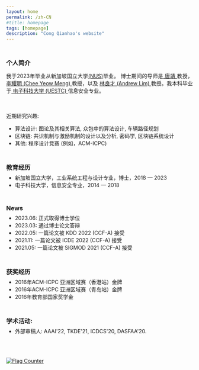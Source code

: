 ```yaml
---
layout: home
permalink: /zh-CN
#title: homepage 
tags: [homepage]
description: "Cong Qianhao's website"
---
```

<h3 style="margin-bottom:0px;padding-top:20px;">个人简介</h3>

<p align="justify">我于2023年毕业从新加坡国立大学<a href="https://www.nus.edu.sg/" target="_blank">(NUS)</a>毕业。 博士期间的导师是<a href="https://sites.google.com/view/jtang" target="_blank"> 唐靖 </a> 教授，<a href="https://ymchee66.github.io/home/" target="_blank"> 李耀明 (Chee Yeow Meng) </a> 教授，以及 <a href="https://www.limandrew.org/" target="_blank"> 林良才 (Andrew Lim) </a> 教授。我本科毕业于<a href="https://en.uestc.edu.cn/" target="_blank"> 电子科技大学 (UESTC) </a>信息安全专业。

<br>
<br>
<br>
<p align="justify">近期研究兴趣:</p>
<ul>
<li align="justify">	    
算法设计: 图论及其相关算法, 众包中的算法设计, 车辆路径规划
</li>
<li align="justify">	    
区块链: 共识机制与激励机制的设计以及分析, 密码学, 区块链系统设计
</li>
<li align="justify">	    
其他: 程序设计竞赛 (例如，ACM-ICPC)
</li>
</ul>

<h3 style="margin-bottom:-8px;padding-top:20px;">教育经历</h3>
<ul>
<li align="justify">
新加坡国立大学，工业系统工程与设计专业，博士，2018 — 2023
</li>
<li align="justify">
电子科技大学，信息安全专业，2014 — 2018
</li>
</ul>

<h3 style="margin-bottom:-8px;padding-top:20px;">News</h3>
<ul>
<li>
2023.06: 正式取得博士学位
</li>
<li>
2023.03: 通过博士论文答辩
</li>
<li>
2022.05: 一篇论文被 KDD 2022 (CCF-A) 接受
</li>
<li>
2021.11: 一篇论文被 ICDE 2022 (CCF-A) 接受
</li>
<li>
2021.05: 一篇论文被 SIGMOD 2021 (CCF-A) 接受
</li>
</ul>

<h3 style="margin-bottom:-8px;padding-top:20px;">获奖经历</h3>
<ul>
<li>	    
2016年ACM-ICPC 亚洲区域赛（香港站）金牌
</li>
<li>	    
2016年ACM-ICPC 亚洲区域赛（青岛站）金牌
</li>
<li>	    
2016年教育部国家奖学金
</li>
</ul>

<h3 style="margin-bottom:-8px;padding-top:20px;">学术活动:</h3>
<ul>
<li> 外部审稿人: AAAI'22, TKDE'21, ICDCS'20, DASFAA'20.
</li>
</ul>
<br>
<br>

<a href="https://info.flagcounter.com/67lP"><img src="https://s01.flagcounter.com/count2/67lP/bg_FFFFFF/txt_000000/border_CCCCCC/columns_2/maxflags_10/viewers_0/labels_0/pageviews_0/flags_0/percent_0/" alt="Flag Counter" border="0"></a>